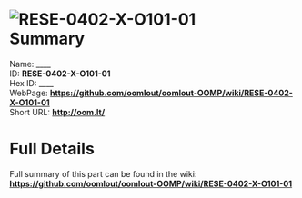 
![RESE-0402-X-O101-01](https://github.com/oomlout/oomlout-OOMP/blob/master/parts/RESE-0402-X-O101-01/RESE-0402-X-O101-01_420.jpg)   
Summary
=================
  
Name: ____    
ID: __RESE-0402-X-O101-01__   
Hex ID: ____   
WebPage: __https://github.com/oomlout/oomlout-OOMP/wiki/RESE-0402-X-O101-01__   
Short URL: __http://oom.lt/__   

Full Details
==========================
Full summary of this part can be found in the wiki:   
__https://github.com/oomlout/oomlout-OOMP/wiki/RESE-0402-X-O101-01__    

